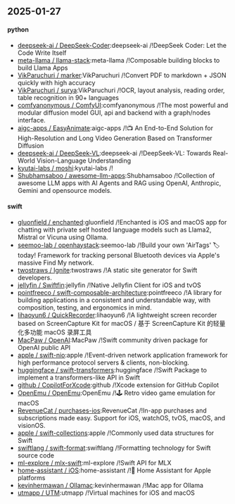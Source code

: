 ## 2025-01-27

#### python
* [deepseek-ai / DeepSeek-Coder](https://github.com/deepseek-ai/DeepSeek-Coder):deepseek-ai /!DeepSeek Coder: Let the Code Write Itself
* [meta-llama / llama-stack](https://github.com/meta-llama/llama-stack):meta-llama /!Composable building blocks to build Llama Apps
* [VikParuchuri / marker](https://github.com/VikParuchuri/marker):VikParuchuri /!Convert PDF to markdown + JSON quickly with high accuracy
* [VikParuchuri / surya](https://github.com/VikParuchuri/surya):VikParuchuri /!OCR, layout analysis, reading order, table recognition in 90+ languages
* [comfyanonymous / ComfyUI](https://github.com/comfyanonymous/ComfyUI):comfyanonymous /!The most powerful and modular diffusion model GUI, api and backend with a graph/nodes interface.
* [aigc-apps / EasyAnimate](https://github.com/aigc-apps/EasyAnimate):aigc-apps /!📺 An End-to-End Solution for High-Resolution and Long Video Generation Based on Transformer Diffusion
* [deepseek-ai / DeepSeek-VL](https://github.com/deepseek-ai/DeepSeek-VL):deepseek-ai /!DeepSeek-VL: Towards Real-World Vision-Language Understanding
* [kyutai-labs / moshi](https://github.com/kyutai-labs/moshi):kyutai-labs /!
* [Shubhamsaboo / awesome-llm-apps](https://github.com/Shubhamsaboo/awesome-llm-apps):Shubhamsaboo /!Collection of awesome LLM apps with AI Agents and RAG using OpenAI, Anthropic, Gemini and opensource models.

#### swift
* [gluonfield / enchanted](https://github.com/gluonfield/enchanted):gluonfield /!Enchanted is iOS and macOS app for chatting with private self hosted language models such as Llama2, Mistral or Vicuna using Ollama.
* [seemoo-lab / openhaystack](https://github.com/seemoo-lab/openhaystack):seemoo-lab /!Build your own 'AirTags' 🏷 today! Framework for tracking personal Bluetooth devices via Apple's massive Find My network.
* [twostraws / Ignite](https://github.com/twostraws/Ignite):twostraws /!A static site generator for Swift developers.
* [jellyfin / Swiftfin](https://github.com/jellyfin/Swiftfin):jellyfin /!Native Jellyfin Client for iOS and tvOS
* [pointfreeco / swift-composable-architecture](https://github.com/pointfreeco/swift-composable-architecture):pointfreeco /!A library for building applications in a consistent and understandable way, with composition, testing, and ergonomics in mind.
* [lihaoyun6 / QuickRecorder](https://github.com/lihaoyun6/QuickRecorder):lihaoyun6 /!A lightweight screen recorder based on ScreenCapture Kit for macOS / 基于 ScreenCapture Kit 的轻量化多功能 macOS 录屏工具
* [MacPaw / OpenAI](https://github.com/MacPaw/OpenAI):MacPaw /!Swift community driven package for OpenAI public API
* [apple / swift-nio](https://github.com/apple/swift-nio):apple /!Event-driven network application framework for high performance protocol servers & clients, non-blocking.
* [huggingface / swift-transformers](https://github.com/huggingface/swift-transformers):huggingface /!Swift Package to implement a transformers-like API in Swift
* [github / CopilotForXcode](https://github.com/github/CopilotForXcode):github /!Xcode extension for GitHub Copilot
* [OpenEmu / OpenEmu](https://github.com/OpenEmu/OpenEmu):OpenEmu /!🕹 Retro video game emulation for macOS
* [RevenueCat / purchases-ios](https://github.com/RevenueCat/purchases-ios):RevenueCat /!In-app purchases and subscriptions made easy. Support for iOS, watchOS, tvOS, macOS, and visionOS.
* [apple / swift-collections](https://github.com/apple/swift-collections):apple /!Commonly used data structures for Swift
* [swiftlang / swift-format](https://github.com/swiftlang/swift-format):swiftlang /!Formatting technology for Swift source code
* [ml-explore / mlx-swift](https://github.com/ml-explore/mlx-swift):ml-explore /!Swift API for MLX
* [home-assistant / iOS](https://github.com/home-assistant/iOS):home-assistant /!📱 Home Assistant for Apple platforms
* [kevinhermawan / Ollamac](https://github.com/kevinhermawan/Ollamac):kevinhermawan /!Mac app for Ollama
* [utmapp / UTM](https://github.com/utmapp/UTM):utmapp /!Virtual machines for iOS and macOS
